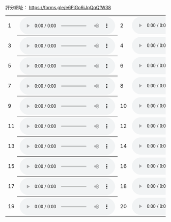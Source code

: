 評分網址：
<a href="https://forms.gle/e6PiGo6iJpQqQfW38" target="_blank">https://forms.gle/e6PiGo6iJpQqQfW38</a>

<!-- CP -->
<!-- https://eric551130.github.io/MOS_ver1/MOS_WAV/CP/1.wav -->
<!-- https://eric551130.github.io/MOS_ver1/MOS_WAV/CP/2.wav -->
<!-- https://eric551130.github.io/MOS_ver1/MOS_WAV/CP/3.wav -->
<!-- https://eric551130.github.io/MOS_ver1/MOS_WAV/CP/4.wav -->
<!-- Expert -->
<!-- https://eric551130.github.io/MOS_ver1/MOS_WAV/Expert/1.wav -->
<!-- https://eric551130.github.io/MOS_ver1/MOS_WAV/Expert/2.wav -->
<!-- https://eric551130.github.io/MOS_ver1/MOS_WAV/Expert/3.wav -->
<!-- https://eric551130.github.io/MOS_ver1/MOS_WAV/Expert/4.wav -->
<!-- LLaMA -->
<!-- https://eric551130.github.io/MOS_ver1/MOS_WAV/LLaMA/1.wav -->
<!-- https://eric551130.github.io/MOS_ver1/MOS_WAV/LLaMA/2.wav -->
<!-- https://eric551130.github.io/MOS_ver1/MOS_WAV/LLaMA/3.wav -->
<!-- https://eric551130.github.io/MOS_ver1/MOS_WAV/LLaMA/4.wav -->
<!-- RL -->
<!-- https://eric551130.github.io/MOS_ver1/MOS_WAV/RL/1.wav -->
<!-- https://eric551130.github.io/MOS_ver1/MOS_WAV/RL/2.wav -->
<!-- https://eric551130.github.io/MOS_ver1/MOS_WAV/RL/3.wav -->
<!-- https://eric551130.github.io/MOS_ver1/MOS_WAV/RL/4.wav -->
<!-- https://eric551130.github.io/MOS_ver1/MOS_WAV/RL/5.wav -->
<!-- RL+Novelty -->
<!-- https://eric551130.github.io/MOS_ver1/MOS_WAV/RL+Novelty/1.wav -->
<!-- https://eric551130.github.io/MOS_ver1/MOS_WAV/RL+Novelty/2.wav -->
<!-- https://eric551130.github.io/MOS_ver1/MOS_WAV/RL+Novelty/3.wav -->
<!-- https://eric551130.github.io/MOS_ver1/MOS_WAV/RL+Novelty/4.wav -->


<table>
    <tr>
      <td>1</td>
      <th><audio controls autoplay>
        <source src=""
        type="audio/mpeg">
       </audio></th>
      <td>2</td>
      <td><audio controls autoplay>
        <source src=""
        type="audio/mpeg">
       </audio></td>
    </tr>
    <tr>
      <td>3</td>
      <th><audio controls autoplay>
        <source src=""
        type="audio/mpeg">
       </audio></th>
      <td>4</td>
      <td><audio controls autoplay>
        <source src=""
        type="audio/mpeg">
       </audio></td>
    </tr>
    <tr>
      <td>5</td>
      <th><audio controls autoplay>
        <source src=""
        type="audio/mpeg">
       </audio></th>
      <td>6</td>
      <td><audio controls autoplay>
        <source src=""
        type="audio/mpeg">
       </audio></td>
    </tr>
    <tr>
      <td>7</td>
      <th><audio controls autoplay>
        <source src=""
        type="audio/mpeg">
       </audio></th>
      <td>8</td>
      <td><audio controls autoplay>
        <source src=""
        type="audio/mpeg">
       </audio></td>
    </tr>
    <tr>
      <td>9</td>
      <th><audio controls autoplay>
        <source src=""
        type="audio/mpeg">
       </audio></th>
      <td>10</td>
      <td><audio controls autoplay>
        <source src=""
        type="audio/mpeg">
       </audio></td>
    </tr>
    <tr>
      <td>11</td>
      <th><audio controls autoplay>
        <source src=""
        type="audio/mpeg">
       </audio></th>
      <td>12</td>
      <td><audio controls autoplay>
        <source src=""
        type="audio/mpeg">
       </audio></td>
    </tr>
    <tr>
      <td>13</td>
      <th><audio controls autoplay>
        <source src=""
        type="audio/mpeg">
       </audio></th>
      <td>14</td>
      <td><audio controls autoplay>
        <source src=""
        type="audio/mpeg">
       </audio></td>
    </tr>
    <tr>
      <td>15</td>
      <th><audio controls autoplay>
        <source src=""
        type="audio/mpeg">
       </audio></th>
      <td>16</td>
      <td><audio controls autoplay>
        <source src=""
        type="audio/mpeg">
       </audio></td>
    </tr>
    <tr>
      <td>17</td>
      <th><audio controls autoplay>
        <source src=""
        type="audio/mpeg">
       </audio></th>
      <td>18</td>
      <td><audio controls autoplay>
        <source src=""
        type="audio/mpeg">
       </audio></td>
    </tr>
    <tr>
      <td>19</td>
      <th><audio controls autoplay>
        <source src=""
        type="audio/mpeg">
       </audio></th>
      <td>20</td>
      <td><audio controls autoplay>
        <source src=""
        type="audio/mpeg">
       </audio></td>
    </tr>
</table>